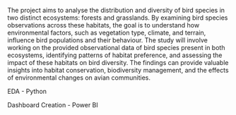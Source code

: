The project aims to analyse the distribution and diversity of bird species in two distinct ecosystems:
forests and grasslands. By examining bird species observations across these habitats, the goal is to
understand how environmental factors, such as vegetation type, climate, and terrain, influence bird
populations and their behaviour. The study will involve working on the provided observational data of bird
species present in both ecosystems, identifying patterns of habitat preference, and assessing the impact
of these habitats on bird diversity. The findings can provide valuable insights into habitat conservation,
biodiversity management, and the effects of environmental changes on avian communities.

EDA - Python

Dashboard Creation - Power BI
